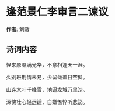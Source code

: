 # 逢范景仁李审言二谏议

**作者**: 刘敞

## 诗词内容

怪来原隰满光华，不意相逢天一涯。

久别班荆情未易，少留倾盖日空斜。

山连木叶千峰雪，地逼龙城万里沙。

深愧壮心轻远适，自嫌憔悴听悲笳。

